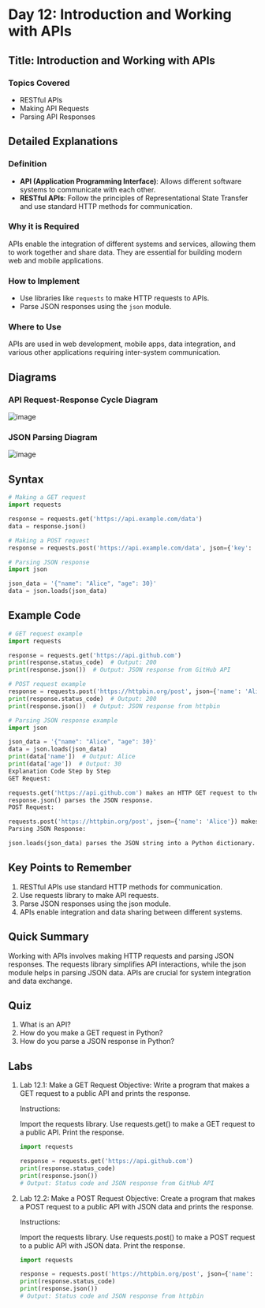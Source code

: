 # Day 12: Introduction and Working with APIs

## Title: Introduction and Working with APIs

### Topics Covered
- RESTful APIs
- Making API Requests
- Parsing API Responses

## Detailed Explanations

### Definition
- **API (Application Programming Interface)**: Allows different software systems to communicate with each other.
- **RESTful APIs**: Follow the principles of Representational State Transfer and use standard HTTP methods for communication.

### Why it is Required
APIs enable the integration of different systems and services, allowing them to work together and share data. They are essential for building modern web and mobile applications.

### How to Implement
- Use libraries like `requests` to make HTTP requests to APIs.
- Parse JSON responses using the `json` module.

### Where to Use
APIs are used in web development, mobile apps, data integration, and various other applications requiring inter-system communication.

## Diagrams

### API Request-Response Cycle Diagram
![image](https://github.com/user-attachments/assets/0ca9895b-54f0-45cb-b7f2-21c9c77fbcb8)

### JSON Parsing Diagram
![image](https://github.com/user-attachments/assets/b66bd84d-b4a6-497c-8e9f-ba601986d83d)

## Syntax
```python
# Making a GET request
import requests

response = requests.get('https://api.example.com/data')
data = response.json()

# Making a POST request
response = requests.post('https://api.example.com/data', json={'key': 'value'})

# Parsing JSON response
import json

json_data = '{"name": "Alice", "age": 30}'
data = json.loads(json_data)
```
## Example Code
```python
# GET request example
import requests

response = requests.get('https://api.github.com')
print(response.status_code)  # Output: 200
print(response.json())  # Output: JSON response from GitHub API

# POST request example
response = requests.post('https://httpbin.org/post', json={'name': 'Alice'})
print(response.status_code)  # Output: 200
print(response.json())  # Output: JSON response from httpbin

# Parsing JSON response example
import json

json_data = '{"name": "Alice", "age": 30}'
data = json.loads(json_data)
print(data['name'])  # Output: Alice
print(data['age'])  # Output: 30
Explanation Code Step by Step
GET Request:

requests.get('https://api.github.com') makes an HTTP GET request to the GitHub API.
response.json() parses the JSON response.
POST Request:

requests.post('https://httpbin.org/post', json={'name': 'Alice'}) makes an HTTP POST request with JSON data.
Parsing JSON Response:

json.loads(json_data) parses the JSON string into a Python dictionary.
```

## Key Points to Remember
1. RESTful APIs use standard HTTP methods for communication.
2. Use requests library to make API requests.
3. Parse JSON responses using the json module.
4. APIs enable integration and data sharing between different systems.

## Quick Summary
Working with APIs involves making HTTP requests and parsing JSON responses. The requests library simplifies API interactions, while the json module helps in parsing JSON data. APIs are crucial for system integration and data exchange.

## Quiz
1. What is an API?
2. How do you make a GET request in Python?
3. How do you parse a JSON response in Python?

## Labs
1. Lab 12.1: Make a GET Request
	Objective: Write a program that makes a GET request to a public API and prints the response.
	
	Instructions:
	
	Import the requests library.
	Use requests.get() to make a GET request to a public API.
	Print the response.
	```python
	import requests
	
	response = requests.get('https://api.github.com')
	print(response.status_code)
	print(response.json())
	# Output: Status code and JSON response from GitHub API
	```
2. Lab 12.2: Make a POST Request
	Objective: Create a program that makes a POST request to a public API with JSON data and prints the response.
	
	Instructions:
	
	Import the requests library.
	Use requests.post() to make a POST request to a public API with JSON data.
	Print the response.
	```python
	import requests
	
	response = requests.post('https://httpbin.org/post', json={'name': 'Alice'})
	print(response.status_code)
	print(response.json())
	# Output: Status code and JSON response from httpbin
	```
